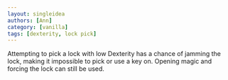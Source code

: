 ```yaml
---
layout: singleidea
authors: [Ann]
category: [vanilla]
tags: [dexterity, lock pick]
---
```

Attempting to pick a lock with low Dexterity has a chance of jamming the lock,
making it impossible to pick or use a key on. Opening magic and forcing the lock
can still be used.
